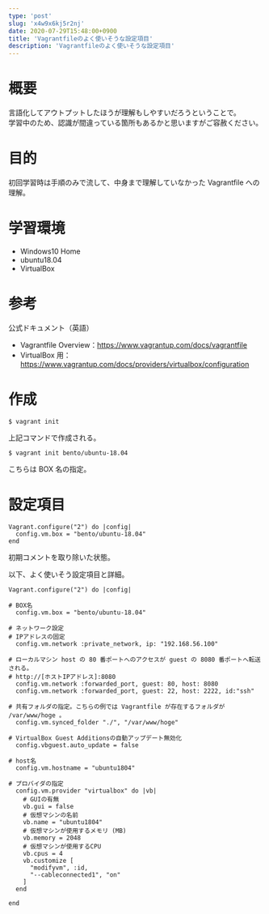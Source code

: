 ```yaml
---
type: 'post'
slug: 'x4w9x6kj5r2nj'
date: 2020-07-29T15:48:00+0900
title: 'Vagrantfileのよく使いそうな設定項目'
description: 'Vagrantfileのよく使いそうな設定項目'
---
```


# 概要

言語化してアウトプットしたほうが理解もしやすいだろうということで。  
学習中のため、認識が間違っている箇所もあるかと思いますがご容赦ください。

# 目的

初回学習時は手順のみで流して、中身まで理解していなかった Vagrantfile への理解。

# 学習環境

- Windows10 Home
- ubuntu18.04
- VirtualBox

# 参考

公式ドキュメント（英語）

- Vagrantfile Overview：https://www.vagrantup.com/docs/vagrantfile
- VirtualBox 用：https://www.vagrantup.com/docs/providers/virtualbox/configuration

# 作成

```
$ vagrant init
```

上記コマンドで作成される。

```
$ vagrant init bento/ubuntu-18.04
```

こちらは BOX 名の指定。

# 設定項目

```
Vagrant.configure("2") do |config|
  config.vm.box = "bento/ubuntu-18.04"
end
```

初期コメントを取り除いた状態。

以下、よく使いそう設定項目と詳細。

```
Vagrant.configure("2") do |config|

# BOX名
  config.vm.box = "bento/ubuntu-18.04"

# ネットワーク設定
# IPアドレスの固定
  config.vm.network :private_network, ip: "192.168.56.100"

# ローカルマシン host の 80 番ポートへのアクセスが guest の 8080 番ポートへ転送される。
# http://[ホストIPアドレス]:8080
  config.vm.network :forwarded_port, guest: 80, host: 8080
  config.vm.network :forwarded_port, guest: 22, host: 2222, id:"ssh"

# 共有フォルダの指定。こちらの例では Vagrantfile が存在するフォルダが /var/www/hoge 。
  config.vm.synced_folder "./", "/var/www/hoge"

# VirtualBox Guest Additionsの自動アップデート無効化
  config.vbguest.auto_update = false

# host名
  config.vm.hostname = "ubuntu1804"

# プロバイダの指定
  config.vm.provider "virtualbox" do |vb|
    # GUIの有無
    vb.gui = false
    # 仮想マシンの名前
    vb.name = "ubuntu1804"
    # 仮想マシンが使用するメモリ (MB)
    vb.memory = 2048
    # 仮想マシンが使用するCPU
    vb.cpus = 4
    vb.customize [
      "modifyvm", :id,
      "--cableconnected1", "on"
    ]
  end

end

```
